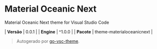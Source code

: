 # Material Oceanic Next

Material Oceanic Next theme for Visual Studio Code

| **Versão** | 0.0.1 |
| **Engine** | ^1.0.0 |
| **Pacote** | theme-materialoceanicnext |

> Autogerado por [go-vsc-theme](https://github.com/natalbu/go-vsc-theme).
